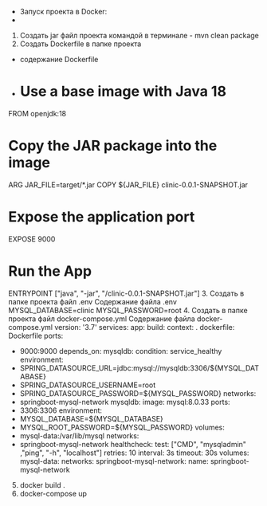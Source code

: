 * Запуск проекта в Docker:
* 
1.  Создать jar файл проекта командой в терминале -
mvn clean package
2. Создать  Dockerfile в папке проекта
* содержание Dockerfile
* # Use a base image with Java 18
FROM openjdk:18

# Copy the JAR package into the image
ARG JAR_FILE=target/*.jar
COPY ${JAR_FILE} clinic-0.0.1-SNAPSHOT.jar

# Expose the application port
EXPOSE 9000

# Run the App
ENTRYPOINT ["java", "-jar", "/clinic-0.0.1-SNAPSHOT.jar"]
3. Создать в папке проекта файл .env
Содержание файла .env
   MYSQL_DATABASE=clinic
   MYSQL_PASSWORD=root
4. Создать в папке проекта файл docker-compose.yml
Содержание файла docker-compose.yml
version: '3.7'
services:
app:
build:
context: .
dockerfile: Dockerfile
ports:
- 9000:9000
depends_on:
mysqldb:
condition: service_healthy
environment:
- SPRING_DATASOURCE_URL=jdbc:mysql://mysqldb:3306/${MYSQL_DATABASE}
- SPRING_DATASOURCE_USERNAME=root
- SPRING_DATASOURCE_PASSWORD=${MYSQL_PASSWORD}
networks:
- springboot-mysql-network
mysqldb:
image: mysql:8.0.33
ports:
- 3306:3306
environment:
- MYSQL_DATABASE=${MYSQL_DATABASE}
- MYSQL_ROOT_PASSWORD=${MYSQL_PASSWORD}
volumes:
- mysql-data:/var/lib/mysql
networks:
- springboot-mysql-network
healthcheck:
test: ["CMD", "mysqladmin" ,"ping", "-h", "localhost"]
retries: 10
interval: 3s
timeout: 30s
volumes:
mysql-data:
networks:
springboot-mysql-network:
name: springboot-mysql-network 
5. docker build .
6. docker-compose up